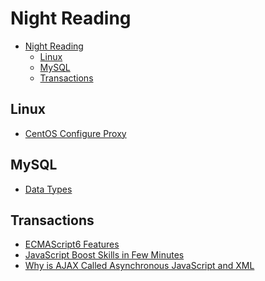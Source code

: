 # Night Reading

<!-- TOC -->

- [Night Reading](#night-reading)
    - [Linux](#linux)
    - [MySQL](#mysql)
    - [Transactions](#transactions)

<!-- /TOC -->

## Linux

- [CentOS Configure Proxy](athena/linux/centos-configure-proxy.md)

## MySQL

- [Data Types](athena/mysql/data-types.md)

## Transactions

- [ECMAScript6 Features](athena/translations/ecmascript6-features.md)
- [JavaScript Boost Skills in Few Minutes](athena/translations/javascript-boost-skills-in-few-mins.md)
- [Why is AJAX Called Asynchronous JavaScript and XML](athena/translations/why-is-ajax-called-asynchronous-javascript-and-xml)